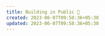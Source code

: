 ```yaml
---
title: Building in Public 📢
created: 2023-06-07T09:58:36+05:30
updated: 2023-06-07T09:58:36+05:30
---
```


